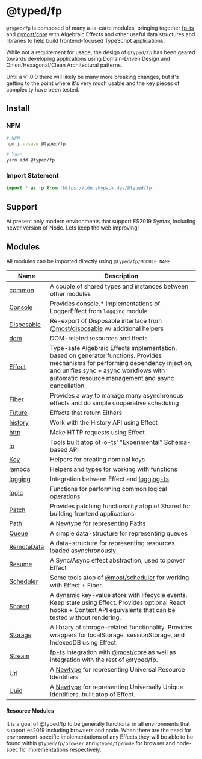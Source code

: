 # @typed/fp

`@typed/fp` is composed of many à-la-carte modules, bringing together [fp-ts](https://gcanti.github.io/fp-ts/) and [@most/core](https://mostcore.readthedocs.io/en/latest/)
with Algebraic Effects and other useful data structures and libraries to help build frontend-focused TypeScript applications.

While not a requirement for usage, the design of `@typed/fp` has been geared towards developing applications using Domain-Driven Design and Onion/Hexagonal/Clean Architectural patterns.

Until a v1.0.0 there will likely be many more breaking changes, but it's getting to the point where it's very much usable and the key pieces of complexity have been tested. 

## Install

### NPM

```sh
# NPM
npm i --save @typed/fp

# Yarn
yarn add @typed/fp
```

### Import Statement 

```js
import * as fp from 'https://cdn.skypack.dev/@typed/fp'
```

## Support

At present only modern environments that support ES2019 Syntax, including newer version of Node. Lets keep the web improving! 

## Modules

All modules can be imported directly using `@typed/fp/MODULE_NAME`

| Name    | Description |
| --------|-------------|
| [common](./src/common/readme.md)  | A couple of shared types and instances between other modules |
| [Console](./src/Console/readme.md) | Provides console.* implementations of LoggerEffect from `logging` module | 
| [Disposable](./src/Disposable/readme.md) | Re-export of Disposable interface from [@most/disposable](https://mostcore.readthedocs.io/en/latest/api.html#most-disposable) w/ additional helpers | 
| [dom](./src/dom/readme.md) | DOM-related resources and ffects | 
| [Effect](./src/Effect/readme.md) | Type-safe Algebraic Effects implementation, based on generator functions. Provides mechanisms for performing dependency injection, and unifies sync + async workflows with automatic resource management and async cancellation. | 
| [Fiber](./src/Fiber/readme.md) | Provides a way to manage many asynchronous effects and do simple cooperative scheduling | 
| [Future](./src/Future/readme.md) | Effects that return Eithers | 
| [history](./src/history/readme.md) | Work with the History API using Effect | 
| [http](./src/http/readme.md) | Make HTTP requests using Effect | 
| [io](./src/io/readme.md) | Tools built atop of [io-ts](https://github.com/gcanti/io-ts)' "Experimental" Schema-based API | 
| [Key](./src/Key/readme.md) | Helpers for creating nominal keys | 
| [lambda](./src/lambda/readme.md) | Helpers and types for working with functions | 
| [logging](./src/logging/readme.md) | Integration between Effect and [logging-ts](https://github.com/gcanti/logging-ts) | 
| [logic](./src/logic/readme.md) | Functions for performing common logical operations | 
| [Patch](./src/Patch/readme.md) | Provides patching functionality atop of Shared for building frontend applications | 
| [Path](./src/Path/readme.md) | A [Newtype](https://github.com/gcanti/newtype-ts) for representing Paths | 
| [Queue](./src/Queue/readme.md) | A simple data-structure for representing queues | 
| [RemoteData](./src/RemoteData/readme.md) | A data-structure for representing resources loaded asynchronously | 
| [Resume](./src/Resume/readme.md) | A Sync/Async effect abstraction, used to power Effect | 
| [Scheduler](./src/Scheduler/readme.md) | Some tools atop of [@most/scheduler](https://mostcore.readthedocs.io/en/latest/api.html#most-scheduler) for working with Effect + Fiber. | 
| [Shared](./src/Shared/readme.md) | A dynamic key-value store with lifecycle events. Keep state using Effect. Provides optional React hooks + Context API equivalents that can be tested without rendering. | 
| [Storage](./src/Storage/readme.md) | A library of storage-related functionality. Provides wrappers for localStorage, sessionStorage, and IndexedDB using Effect.
| [Stream](./src/Stream/readme.md) | [fp-ts](https://gcanti.github.io/fp-ts/) integration with [@most/core](https://mostcore.readthedocs.io/en/latest/) as well as integration with the rest of @typed/fp. | 
| [Uri](./src/Uri/readme.md) | A [Newtype](https://github.com/gcanti/newtype-ts) for representing Universal Resource Identifiers  | 
| [Uuid](./src/Uuid/readme.md) | A [Newtype](https://github.com/gcanti/newtype-ts) for representing Universally Unique Identifiers, built atop of Effect. | 

#### Resource Modules

It is a goal of @typed/fp to be generally functional in all environments that support es2019 including 
browsers and node. When there are the need for environment-specific implementations of any Effects they will be able to be found within `@typed/fp/browser` and `@typed/fp/node` for browser and node-specific implementations respectively. 
